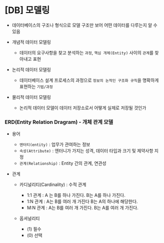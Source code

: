 # [DB] 모델링

- 데이터베이스의 구조나 형식으로 모델 구조만 보어 어떤 데이터를 다루는지 알 수 있음 
- 개념적 데이터 모델링 
  - 데이터의 요구사항을 찾고 분석하는 `과정`, `핵심 개체(Entity)` 사이의 `관계`를 찾아내고 표현

- 논리적 데이터 모델링
  - 데이터베이스 설계 프로세스의 과정으로 `정보의 논적인 구조화 규칙`을 명확하게 표현하는 `기법/과정`
- 물리적 데이터 모델링
  - 논리적 데이터 모델이 데이터 저장소로서 어떻게 실제로 저장될 것인가



### ERD(Entity Relation Dragram) - 개체 관계 모델

- 용어
  - `엔터티(entity)` : 업무가 관여하는 정보
  - `속성(Attribute)` : 엔터니가 가지는 성격, 데이터 타입과 크기 및 제약사항 지정
  - `관계(Relationship)` : Entity 간의 관계, 연관성

- 관계

  - 카디널리티(Cardinality) : 수적 관계
    - 1:1 관계 : A 는 B를 하나 가진다. B는 A를 하나 가진다.
    - 1:N 관계 : A는 B를 여러 개 가진다 B는 A의 하나에 해당한다.
    - M:N 관계 : A는 B를 여러 개 가진다. B는 A를 여러 개 가진다.

  - 옵셔널리티
    - (1) 필수 
    - (0) 선택 